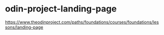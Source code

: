 # odin-project-landing-page
https://www.theodinproject.com/paths/foundations/courses/foundations/lessons/landing-page
